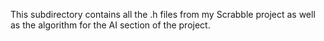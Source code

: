 This subdirectory contains all the .h files from my Scrabble project as well as
the algorithm for the AI section of the project.
 